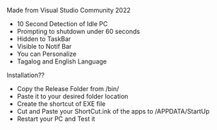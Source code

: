 Made from Visual Studio Community 2022


* 10 Second Detection of Idle PC
* Prompting to shutdown under 60 seconds
* Hidden to TaskBar
* Visible to Notif Bar
* You can Personalize
* Tagalog and English Language



Installation??

* Copy the Release Folder from /bin/
* Paste it to your desired folder location
* Create the shortcut of EXE file
* Cut and Paste your ShortCut.ink of the apps to /APPDATA/StartUp
* Restart your PC and Test it
  
  

